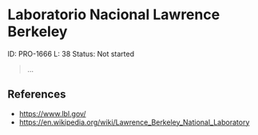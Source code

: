 # Laboratorio Nacional Lawrence Berkeley

ID: PRO-1666
L: 38
Status: Not started

> …
> 

## References

- https://www.lbl.gov/
- https://en.wikipedia.org/wiki/Lawrence_Berkeley_National_Laboratory